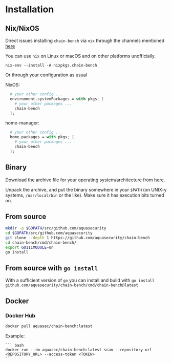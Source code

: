 # Installation

## Nix/NixOS

Direct issues installing `chain-bench` via `nix` through the channels mentioned [here](https://nixos.wiki/wiki/Support)

You can use `nix` on Linux or macOS and on other platforms unofficially.

`nix-env --install -A nixpkgs.chain-bench`

Or through your configuration as usual

NixOS:

```nix
  # your other config ...
  environment.systemPackages = with pkgs; [
    # your other packages ...
    chain-bench
  ];
```

home-manager:

```nix
  # your other config ...
  home.packages = with pkgs; [
    # your other packages ...
    chain-bench
  ];
```

## Binary

Download the archive file for your operating system/architecture from [here](https://github.com/aquasecurity/chain-bench/releases/latest).
<!-- TODO: swap to GH pages [here](https://github.com/aquasecurity/chain-bench/releases/tag/{{ git.tag }}). -->
Unpack the archive, and put the binary somewhere in your `$PATH` (on UNIX-y systems, `/usr/local/bin` or the like).
Make sure it has execution bits turned on.

## From source

```bash
mkdir -p $GOPATH/src/github.com/aquasecurity
cd $GOPATH/src/github.com/aquasecurity
git clone --depth 1 https://github.com/aquasecurity/chain-bench
cd chain-bench/cmd/chain-bench/
export GO111MODULE=on
go install
```
<!-- TODO: swap to GH pages git clone --depth 1 --branch {{ git.tag }} https://github.com/aquasecurity/chain-bench -->

## From source with `go install`

With a sufficient version of `go` you can install and build with `go install github.com/aquasecurity/chain-bench/cmd/chain-bench@latest`
<!-- TODO: swap to GH pages `go install github.com/aquasecurity/chain-bench/cmd/chain-bench@{{ git.tag }}` -->

## Docker

### Docker Hub

```bash
docker pull aquasec/chain-bench:latest
```
<!-- TODO: swap to GH pages {{ git.tag[1:] }} -->

Example:

    ``` bash
    docker run --rm aquasec/chain-bench:latest scan --repository-url <REPOSITORY_URL> --access-token <TOKEN>
    ```
